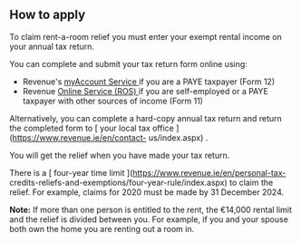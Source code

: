 ##  How to apply

To claim rent-a-room relief you must enter your exempt rental income on your
annual tax return.

You can complete and submit your tax return form online using:

  * Revenue's [ myAccount Service ](https://www.ros.ie/myaccount-web/home.html) if you are a PAYE taxpayer (Form 12) 
  * Revenue [ Online Service (ROS) ](https://www.ros.ie) if you are self-employed or a PAYE taxpayer with other sources of income (Form 11) 

Alternatively, you can complete a hard-copy annual tax return and return the
completed form to [ your local tax office ](https://www.revenue.ie/en/contact-
us/index.aspx) .

You will get the relief when you have made your tax return.

There is a [ four-year time limit ](https://www.revenue.ie/en/personal-tax-
credits-reliefs-and-exemptions/four-year-rule/index.aspx) to claim the relief.
For example, claims for 2020 must be made by 31 December 2024.

**Note:** If more than one person is entitled to the rent, the €14,000 rental
limit and the relief is divided between you. For example, if you and your
spouse both own the home you are renting out a room in.

